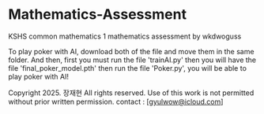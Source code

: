 # Mathematics-Assessment
KSHS common mathematics 1 mathematics assessment by wkdwoguss


To play poker with AI, download both of the file and move them in the same folder.
And then, first you must run the file 'trainAI.py' then you will have the file 'final_poker_model.pth'
then run the file 'Poker.py', you will be able to play poker with AI!


Copyright 2025. 장재현 All rights reserved.
Use of this work is not permitted without prior written permission.
contact : [gyulwow@icloud.com]
